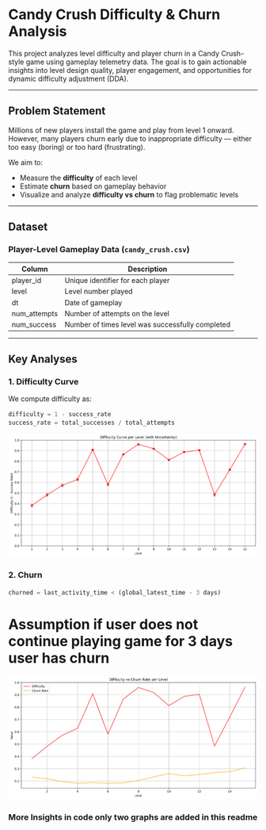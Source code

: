 # Candy Crush Difficulty & Churn Analysis

This project analyzes level difficulty and player churn in a Candy Crush-style game using gameplay telemetry data. The goal is to gain actionable insights into level design quality, player engagement, and opportunities for dynamic difficulty adjustment (DDA).

---

## Problem Statement

Millions of new players install the game and play from level 1 onward. However, many players churn early due to inappropriate difficulty — either too easy (boring) or too hard (frustrating).

We aim to:

- Measure the **difficulty** of each level
- Estimate **churn** based on gameplay behavior
- Visualize and analyze **difficulty vs churn** to flag problematic levels

---

## Dataset

### Player-Level Gameplay Data (`candy_crush.csv`)

| Column       | Description                                      |
| ------------ | ------------------------------------------------ |
| player_id    | Unique identifier for each player                |
| level        | Level number played                              |
| dt           | Date of gameplay                                 |
| num_attempts | Number of attempts on the level                  |
| num_success  | Number of times level was successfully completed |

---

## Key Analyses

### 1. Difficulty Curve

We compute difficulty as:

```python
difficulty = 1 - success_rate
success_rate = total_successes / total_attempts

```

![Difficulty Curve](difficulty_curve.png)

### 2. Churn

```python
churned = last_activity_time < (global_latest_time - 3 days)

```

# Assumption if user does not continue playing game for 3 days user has churn

![Churn Difficulty Curve](difficulty_churn_curve.png)

### More Insights in code only two graphs are added in this readme
